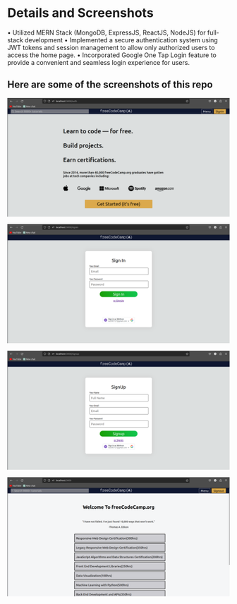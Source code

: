 # Details and Screenshots

• Utilized MERN Stack (MongoDB, ExpressJS, ReactJS, NodeJS) for full-stack development
• Implemented a secure authentication system using JWT tokens and session management to allow only authorized users to access the
home page.
• Incorporated Google One Tap Login feature to provide a convenient and seamless login experience for users.

## Here are some of the screenshots of this repo

![Screenshot of the Landing Page](https://github.com/Somu050600/FreeCodeCamp-Assignment/blob/e2bcbdf8f6bb86fb37b958c049f6d8e3bce6a1d2/Screenshots/Screenshot%20from%202023-05-05%2000-11-45.png)


![Screenshot of the Sign In Page](https://github.com/Somu050600/FreeCodeCamp-Assignment/blob/e2bcbdf8f6bb86fb37b958c049f6d8e3bce6a1d2/Screenshots/Screenshot%20from%202023-05-05%2000-11-59.png)


![Screenshot of the Sign Up Page](https://github.com/Somu050600/FreeCodeCamp-Assignment/blob/e2bcbdf8f6bb86fb37b958c049f6d8e3bce6a1d2/Screenshots/Screenshot%20from%202023-05-05%2000-12-16.png)


![Screenshot of the Home Page](https://github.com/Somu050600/FreeCodeCamp-Assignment/blob/e2bcbdf8f6bb86fb37b958c049f6d8e3bce6a1d2/Screenshots/Screenshot%20from%202023-05-05%2000-13-06.png)


